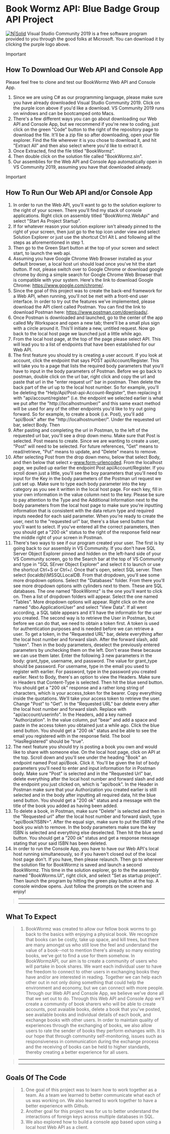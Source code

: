 Book Wormz API: Blue Badge Group API Project
=============================================

[![N|Solid](https://encrypted-tbn0.gstatic.com/images?q=tbn%3AANd9GcShNr_qvEhshsb5yO_f4jm061arTxC6JtT6mA&usqp=CAU)](https://visualstudio.microsoft.com/vs/community/ "VS Community 2019")
Visual Studio Community 2019 is a free software program provided to you through the good folks at Microsoft. You can download it by clicking the purple logo above.


> [!IMPORTANT]
> How To Download Our Web API and Console App
>-------------------------
> Please feel free to clone and test our BookWormz Web API and Console App.
> 1. Since we are using C# as our programming language, please make sure you have already downloaded Visual Studio Community 2019. Click on the purple icon above if you'd like a download. VS Community 2019 runs on windows and can be bootcamped onto Macs.
> 2. There's a few different ways you can go about downloading our Web API and Console App, but we recommend if you're new to coding, just click on the green "Code" button to the right of the repository page to download the file. It'll be a zip file so after downloading, open your file explorer. Find the file wherever it is you chose to download it, and hit "Extract All" and then also select where you'd like to extract it. 
> 3. Once Extracted, find the file titled "BookWormz". 
> 4. Then double click on the solution file called "BookWormz.sln".
> 5. Our assemblies for the Web API and Console App automatically open in VS Community 2019, assuming you have that downloaded already.

> [!IMPORTANT]
> How To Run Our Web API and/or Console App
>-------------------------------------------
> 1. In order to run the Web API, you'll want to go to the solution explorer to the right of your screen. There you'll find my stack of console applications. Right click on assembly titled "BookWormz.WebApi" and select "Start As Project Startup". 
> 2. If for whatever reason your solution explorer isn't already pinned to the right of your screen, then just go to the top icon under view and select Solution Explorer or just use the shortcut Ctrl Alt L and following all the steps as aforementioned in step 1.
> 3. Then go to the Green Start button at the top of your screen and select start, to launch the web api. 
> 4. Assuming you have Google Chrome Web Browser installed as your default browser, a local host uri should load once you've hit the start button. If not, please switch over to Google Chrome or download google chrome by doing a simple search for Google Chrome Web Browser that is compatible with your system. Here's the link to download Google Chrome: https://www.google.com/chrome/.
> 5. Since the goal of this project was to create the back-end framework for a Web API, when running, you'll not be met with a front-end user interface. In order to try out the features we've implemented, please download the API client called Postman. You can find the link to download Postman here: https://www.postman.com/downloads/.
> 6. Once Postman is downloaded and launched, go to the center of the app called My Workspace and open a new tab; there'll be a small plus sign with a circle around it. This'll initiate a new, untitled request. Now go back to the local host page we launched just a little while ago.
> 7. From the local host page, at the top  of the page please select API. This will lead  you to a list of endpoints that have been established for our Web API. 
> 8. The first feature you should try is creating a user account. If you look at account, click the endpoint that says POST api/Account/Register. This will take you to a page that lists the required body parameters that you'll have to input in the body parameters of Postman. Before we go back to postman, double click on the url bar, right click and copy the url and paste that url in the "enter request url" bar in postman. Then delete the back part of the url up to the local host number. So for example, you'll be deleting the "Help/Api/Post-api-Account-Register", then replacing it with "api/account/register" (i.e. the endpoint we selected earlier is what we put after the "http://localhostnumber/" and this same exact method will be used for any of the other endpoints you'd like to try out going forward. So for example, to create a book (i.e. Post), you'll add "api/Book" after the "http://localhostnumber/". Under the requested url bar, select Body. Then 
> 9. After pasting and completing the url in Postman, to the left of the requested url bar, you'll see a drop down menu. Make sure that Post is selected. Post means to create. Since we are wanting to create a user, "Post" will need to be selected. For future references, "Get" means to read/retrieve, "Put" means to update, and "Delete" means to remove.
> 10. After selecting Post from the drop down menu, below that select Body, and then below that select x-www.form-urlencoded. From the localhost page, we pulled up earlier the endpoint Post api/Account/Register. If you scroll down just a little, you'll see the boy parameters that you'll need to input for the Key in the body parameters of the Postman url request we just set up. Make sure to type each body parameter into the key category as you see it written in the local host page. For each key, fill in your own information in the value column next to the key. Please be sure to pay attention to the Type and the Additional Information next to the body parameters from the local host page to make sure you're inputting information that is consistent with the data return type and required inputs needed for each said parameter. When you're ready to create the user, next to the "requested url" bar, there's a blue send button that you'll want to select. If you've entered all the correct parameters, then you should get a "200 ok" status to the right of the response field near the middle right of your screen in Postman. 
> 11. There's two ways to see if our program created your user. The first is by going back to our assembly in VS Community. If you don't have SQL Server Object Explorer pinned and hidden on the left-hand side of your VS Community screen, go to the Search bar at the top of VS Community and type in "SQL SErver Object Explorer" and select it to launch or use the shortcut Ctrl+S or Ctrl+/. Once that's open, select SQL server. Then select (localdb)\MSSQLLocalDB. From that dropdown, you'll see some more dropdown options. Select the "Databases" folder. From there you'll see more dropdown options with cylinders next to them. These are SQL databases. The one named "BookWormz" is the one you'll want to click on. Then a list of dropdown folders will appear. Select the one named "Tables". More dropdown options will appear. Right click on the one named "dbo.ApplicationUser" and select "View Data". If all went according, a SQL table appears and it'll have the informatin for the user you created. The second way is to retrieve the User in Postman, but before we can do that, we need to obtain a token first. A token is used for authentication purposes and is needed before we can retrieve a user. To get a token, in the "Requested URL" bar, delete everything after the local host number and forward slash. After the forward slash, add "token". Then in the body parameters, deselect the previously entered parameters by unchecking them on the left. Don't erase these because we can use them later. Enter the following 3 new parameters in the body: grant_type, username, and password. The value for grant_type should be password. For username, type in the email you used to register with earlier. For password, type in the password you created earlier. Next to Body, there's an option to view the Headers. Make sure in Headers that Content-Type is selected. Then hit the blue send button. You should get a "200 ok" response and a rather long string of characters, which is your access_token for the bearer. Copy everything inside the quotations. We'll take your access token to retrieve the user. Change "Post" to "Get". In the "Requested URL" bar delete every after the local host number and forward slash. Replace with "api/account/userinfo". In the Headers, add a key named "Authorization". In the value column, put "bear" and add a space and paste in the access token you obtained just a while ago. Click the blue send button. You should get a "200 ok" status and be able to see the email you registered with in the response field. The bool "HasRegistered" should be "true". 
> 12. The next feature you should try is posting a book you own and would like to share with someone else. On the local host page, click on API at the top. Scroll down and you'll see under the heading "Book" an endpoint named Post api/Book. Click it. You'll be given the list of body parameters you'll need to enter and input information for in Postman body. Make sure "Post" is selected and in the "Requested Url" bar, delete everything after the local host number and forward slash and add the endpoint you just clicked on, which is "api/book". In the Header in Postman make sure that your Authorization you created earlier is still selected and in the body after inputting all required data, hit the blue send button. You should get a "200 ok" status and a message with the title of the book you added as having been added.  
> 13. To delete a book, in Postman, make sure "Delete" is selected and then in the "Requested url" after the local host number and forward slash, type "api/Book?ISBN=". After the equal sign, make sure to put the ISBN of the book you wish to remove. In the body parameters make sure the key ISBN is selected and everything else deselected. Then hit the blue send button. You should get a "200 ok" status and get a response message stating that your said ISBN has been deleted. 
> 14. In order to run the Console App, you have to have our Web API's local host running simultaneously, so if you haven't closed out of the local host page don't. If you have, then please relaunch. Then go to wherever the solution file for BookWormz is saved and launch a second BookWormz. This time in the solution explorer, go to the the assembly named "BookWorms.UI", right click, and select "Set as startup project". Then launch the program by hitting the green play button at the top. A console window opens. Just follow the prompts on the screen and enjoy!   

>-----------------------------------------------------------------------------------------------------
>-----------------------------------------------------------------------------------------------------
What To Expect
----------------
> 1. BookWormz was created to allow our fellow book worms to go back to the basics with enjoying a physical book. We recognize that books can be costly, take up space, and kill trees, but there are many amongst us who still love the feel and understand the value of a book--not to mention there's already so many existing books, we've got to find a use for them somehow. In BookWormzAPI, our aim is to create a community of users who will partake in book shares. We want each individual user to have the freedom to connect to other users in exchanging books they have and/or are interested in reading. Together we can help each other out in not only doing something that could help the environment and economy, but we can connect with more people. Through our Web API and Console App, we believe we've done all that we set out to do. Through this Web API and Console App we'll create a community of book sharers who will be able to create accounts, post avaiable books, delete a book that you've posted, see available books and individual details of each book, and exchange books with other users. In order to maintain quality of experiences through the exchanging of books, we also allow users to rate the sender of books they perform exhanges with. It is our hope that through community self-monitoring, issues such as responsiveness in communication during the exchange process and the receiving of books can be held to higher standards, thereby creating a better experience for all users. 


>-------------------------------------------------------------------------------------------------------
>-------------------------------------------------------------------------------------------------------
Goals Of The Code
-------------------
> 1. One goal of this project was to learn how to work together as a team. As a team we learned to better communicate what each of us was working on. We also learned to work together to have a better experience with Github. 
> 2. Another goal for this project was for us to better understand the interactions of foreign keys across multiple databases in SQL.
> 3. We also explored how to build a console app based upon using a local host Web API as a client.  